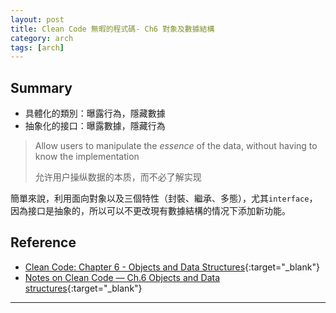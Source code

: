 ```yaml
---
layout: post
title: Clean Code 無暇的程式碼- Ch6 對象及數據結構
category: arch
tags: [arch]
---
```


## Summary

- 具體化的類別：曝露行為，隱藏數據
- 抽象化的接口：曝露數據，隱藏行為

> Allow users to manipulate the *essence* of the data, without having to know the implementation
>
> 允许用户操纵数据的本质，而不必了解实现

簡單來說，利用面向對象以及三個特性（封裝、繼承、多態），尤其`interface`，因為接口是抽象的，所以可以不更改現有數據結構的情况下添加新功能。

## Reference

- [Clean Code: Chapter 6 - Objects and Data Structures](http://nicolecarpenter.github.io/2016/03/14/clean-code-chapter-6-objects-and-data-structures.html){:target="_blank"}
- [Notes on Clean Code — Ch.6 Objects and Data structures](https://medium.com/shunys-tech-adventure/notes-on-clean-code-ch-6-objects-and-data-structures-7f6755d18303){:target="_blank"}

---